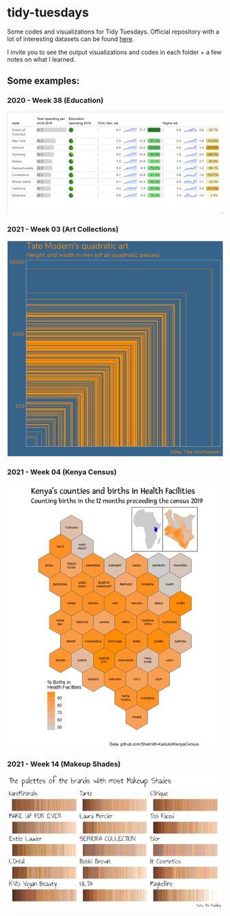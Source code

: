 # tidy-tuesdays

Some codes and visualizations for Tidy Tuesdays. Official repository with a lot of interesting datasets can be found [here](https://github.com/rfordatascience/tidytuesday).

I invite you to see the output visualizations and codes in each folder + a few notes on what I learned.

## Some examples:

### 2020 - Week 38 (Education)

![](2020/Week%2038%20-%20Kids%20Education/education_table.png)

### 2021 - Week 03 (Art Collections)

![](2021/Week%2003%20-%20art%20collections/Rplot.png)

### 2021 - Week 04 (Kenya Census)

![](2021/Week%2004%20-%20Kenya%20Census/plot.png)

### 2021 - Week 14 (Makeup Shades)

![](2021/Week%2014%20-%20Makeup%20Shades/plot.png)
